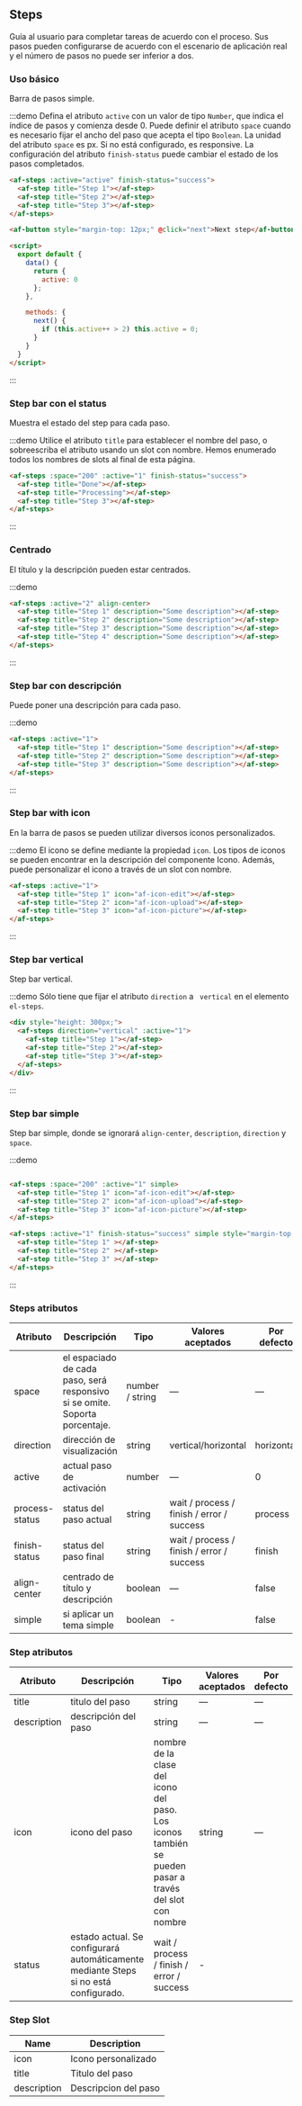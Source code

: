 <script>
  export default {
    data() {
      return {
        active: 0
      };
    },
    
    methods: {
      next() {
        if (this.active++ > 2) this.active = 0;
      }
    }
  }
</script>

## Steps

Guía al usuario para completar tareas de acuerdo con el proceso. Sus pasos pueden configurarse de acuerdo con el escenario de aplicación real y el número de pasos no puede ser inferior a dos.

### Uso básico

Barra de pasos simple.

:::demo Defina el atributo `active` con un valor de tipo `Number`, que indica el índice de pasos y comienza desde 0. Puede definir el atributo `space` cuando es necesario fijar el ancho del paso que acepta el tipo `Boolean`. La unidad del atributo `space` es px. Si no está configurado, es responsive. La configuración del atributo `finish-status` puede cambiar el estado de los pasos completados.

```html
<af-steps :active="active" finish-status="success">
  <af-step title="Step 1"></af-step>
  <af-step title="Step 2"></af-step>
  <af-step title="Step 3"></af-step>
</af-steps>

<af-button style="margin-top: 12px;" @click="next">Next step</af-button>

<script>
  export default {
    data() {
      return {
        active: 0
      };
    },

    methods: {
      next() {
        if (this.active++ > 2) this.active = 0;
      }
    }
  }
</script>
```
:::

### Step bar con el status

Muestra el estado del step para cada paso.

:::demo Utilice el atributo `title` para establecer el nombre del paso, o sobreescriba el atributo usando un slot con nombre. Hemos enumerado todos los nombres de slots al final de esta página.

```html
<af-steps :space="200" :active="1" finish-status="success">
  <af-step title="Done"></af-step>
  <af-step title="Processing"></af-step>
  <af-step title="Step 3"></af-step>
</af-steps>
```
:::

### Centrado 

El título y la descripción pueden estar centrados.

:::demo
```html
<af-steps :active="2" align-center>
  <af-step title="Step 1" description="Some description"></af-step>
  <af-step title="Step 2" description="Some description"></af-step>
  <af-step title="Step 3" description="Some description"></af-step>
  <af-step title="Step 4" description="Some description"></af-step>
</af-steps>
```
:::

### Step bar con descripción

Puede poner una descripción para cada paso.

:::demo
```html
<af-steps :active="1">
  <af-step title="Step 1" description="Some description"></af-step>
  <af-step title="Step 2" description="Some description"></af-step>
  <af-step title="Step 3" description="Some description"></af-step>
</af-steps>
```
:::

### Step bar with icon

En la barra de pasos se pueden utilizar diversos iconos personalizados.

:::demo El icono se define mediante la propiedad `icon`. Los tipos de iconos se pueden encontrar en la descripción del componente Icono. Además, puede personalizar el icono a través de un slot con nombre.

```html
<af-steps :active="1">
  <af-step title="Step 1" icon="af-icon-edit"></af-step>
  <af-step title="Step 2" icon="af-icon-upload"></af-step>
  <af-step title="Step 3" icon="af-icon-picture"></af-step>
</af-steps>
```
:::

### Step bar vertical

Step bar vertical.

:::demo Sólo tiene que fijar el atributo `direction`  a ` vertical` en el elemento `el-steps`.

```html
<div style="height: 300px;">
  <af-steps direction="vertical" :active="1">
    <af-step title="Step 1"></af-step>
    <af-step title="Step 2"></af-step>
    <af-step title="Step 3"></af-step>
  </af-steps>
</div>
```
:::

### Step bar simple
Step bar simple, donde se ignorará `align-center`, `description`, `direction` y `space`.

:::demo
```html

<af-steps :space="200" :active="1" simple>
  <af-step title="Step 1" icon="af-icon-edit"></af-step>
  <af-step title="Step 2" icon="af-icon-upload"></af-step>
  <af-step title="Step 3" icon="af-icon-picture"></af-step>
</af-steps>

<af-steps :active="1" finish-status="success" simple style="margin-top: 20px">
  <af-step title="Step 1" ></af-step>
  <af-step title="Step 2" ></af-step>
  <af-step title="Step 3" ></af-step>
</af-steps>
```
:::

### Steps atributos

| Atributo       | Descripción                              | Tipo            | Valores aceptados                        | Por defecto |
| -------------- | ---------------------------------------- | --------------- | ---------------------------------------- | ----------- |
| space          | el espaciado de cada paso, será responsivo si se omite. Soporta porcentaje. | number / string | —                                        | —           |
| direction      | dirección de visualización               | string          | vertical/horizontal                      | horizontal  |
| active         | actual paso de activación                | number          | —                                        | 0           |
| process-status | status del paso actual                   | string          | wait / process / finish / error / success | process     |
| finish-status  | status del paso final                    | string          | wait / process / finish / error / success | finish      |
| align-center   | centrado de título y descripción         | boolean         | —                                        | false       |
| simple         | si aplicar un tema simple                | boolean         | -                                        | false       |

### Step atributos
| Atributo    | Descripción                              | Tipo                                     | Valores aceptados | Por defecto |
| ----------- | ---------------------------------------- | ---------------------------------------- | ----------------- | ----------- |
| title       | titulo del paso                          | string                                   | —                 | —           |
| description | descripción del paso                     | string                                   | —                 | —           |
| icon        | icono del paso                           | nombre de la clase del icono del paso. Los iconos también se pueden pasar a través del slot con nombre | string            | —           |
| status      | estado actual. Se configurará automáticamente mediante Steps si no está configurado. | wait / process / finish / error / success | -                 |             |

### Step Slot
| Name        | Description          |
| ----------- | -------------------- |
| icon        | Icono personalizado  |
| title       | Titulo del paso      |
| description | Descripcion del paso |

